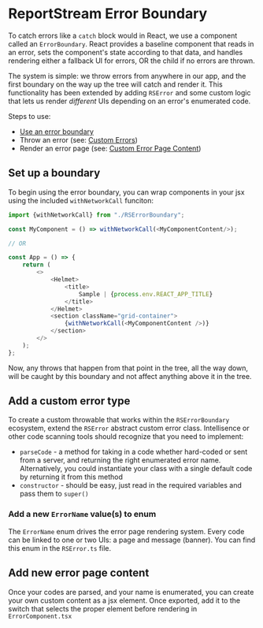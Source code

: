 # ReportStream Error Boundary

To catch errors like a `catch` block would in React, we use a component called an `ErrorBoundary`. React provides a baseline component that reads in an error, sets the component's state according to that data, and handles rendering either a fallback UI for errors, OR the child if no errors are thrown.

The system is simple: we throw errors from anywhere in our app, and the first boundary on the way up the tree will catch and render it. This functionality has been extended by adding `RSError` and some custom logic that lets us render _different_ UIs depending on an error's enumerated code.

Steps to use:

- [Use an error boundary](#set-up-a-boundary)
- Throw an error (see: [Custom Errors](#add-a-custom-error-type))
- Render an error page (see: [Custom Error Page Content](#add-new-error-page-content))

## Set up a boundary

To begin using the error boundary, you can wrap components in your jsx using the included `withNetworkCall` funciton:

```typescript jsx
import {withNetworkCall} from "./RSErrorBoundary";

const MyComponent = () => withNetworkCall(<MyComponentContent/>);

// OR

const App = () => {
    return (
        <>
            <Helmet>
                <title>
                    Sample | {process.env.REACT_APP_TITLE}
                </title>
            </Helmet>
            <section className="grid-container">
                {withNetworkCall(<MyComponentContent />)}
            </section>
        </>
    );
};
```

Now, any throws that happen from that point in the tree, all the way down, will be caught by this boundary and not affect anything above it in the tree. 

## Add a custom error type

To create a custom throwable that works within the `RSErrorBoundary` ecosystem, extend the `RSError` abstract custom error class. Intellisence or other code scanning tools should recognize that you need to implement:

- `parseCode` - a method for taking in a code whether hard-coded or sent from a server, and returning the right enumerated error name. Alternatively, you could instantiate your class with a single default code by returning it from this method
- `constructor` - should be easy, just read in the required variables and pass them to `super()`

### Add a new `ErrorName` value(s) to enum

The `ErrorName` enum drives the error page rendering system. Every code can be linked to one or two UIs: a page and message (banner). You can find this enum in the `RSError.ts` file.

## Add new error page content

Once your codes are parsed, and your name is enumerated, you can create your own custom content as a jsx element. Once exported, add it to the switch that selects the proper element before rendering in `ErrorComponent.tsx`
